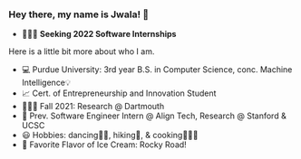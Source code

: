 ### Hey there, my name is Jwala!  👋

- 👩🏽‍💻 **Seeking 2022 Software Internships**

Here is a little bit more about who I am.
- 💻 Purdue University: 3rd year B.S. in Computer Science, conc. Machine Intelligence💡
- 📈 Cert. of Entrepreneurship and Innovation Student
- 👩🏽‍🔬 Fall 2021: Research @ Dartmouth
- 👾 Prev. Software Engineer Intern @ Align Tech, Research @ Stanford & UCSC
- 😃 Hobbies: dancing💃🏽, hiking🥾, & cooking👩🏽‍🍳
- 🍦 Favorite Flavor of Ice Cream: Rocky Road!

<!--
**jwalaarammitra/jwalaarammitra** is a ✨ _special_ ✨ repository because its `README.md` (this file) appears on your GitHub profile.

Here are some ideas to get you started:

- 🔭 I’m currently working on ...
- 🌱 I’m currently learning ...
- 👯 I’m looking to collaborate on ...
- 🤔 I’m looking for help with ...
- 💬 Ask me about ...
- 📫 How to reach me: ...
- 😄 Pronouns: ...
- ⚡ Fun fact: ...
-->
